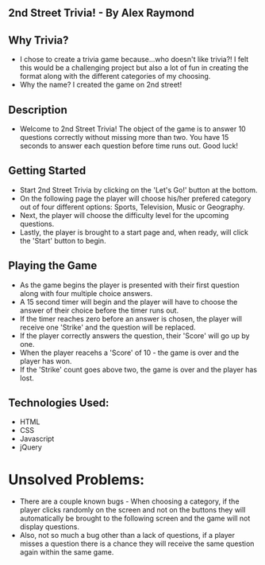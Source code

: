 ## 2nd Street Trivia! - By Alex Raymond

## Why Trivia?

* I chose to create a trivia game because...who doesn't like trivia?!  I felt this would be a challenging project but also a lot of fun in creating the format along with the different categories of my choosing.
* Why the name?  I created the game on 2nd street!

## Description
* Welcome to 2nd Street Trivia!  The object of the game is to answer 10 questions correctly without missing more than two.  You have 15 seconds to answer each question before time runs out.  Good luck!

## Getting Started

* Start 2nd Street Trivia by clicking on the 'Let's Go!' button at the bottom.
* On the following page the player will choose his/her prefered category out of four different options: Sports, Television, Music or Geography.
* Next, the player will choose the difficulty level for the upcoming questions.
* Lastly, the player is brought to a start page and, when ready, will click the 'Start' button to begin.

## Playing the Game

* As the game begins the player is presented with their first question along with four multiple choice answers.
* A 15 second timer will begin and the player will have to choose the answer of their choice before the timer runs out.
* If the timer reaches zero before an answer is chosen, the player will receive one 'Strike' and the question will be replaced.
* If the player correctly answers the question, their 'Score' will go up by one.
* When the player reacehs a 'Score' of 10 - the game is over and the player has won.
* If the 'Strike' count goes above two, the game is over and the player has lost.

## Technologies Used:

* HTML
* CSS
* Javascript
* jQuery

# Unsolved Problems:

* There are a couple known bugs - When choosing a category, if the player clicks randomly on the screen and not on the buttons they will automatically be brought to the following screen and the game will not display questions.
* Also, not so much a bug other than a lack of questions, if a player misses a question there is a chance they will receive the same question again within the same game.
